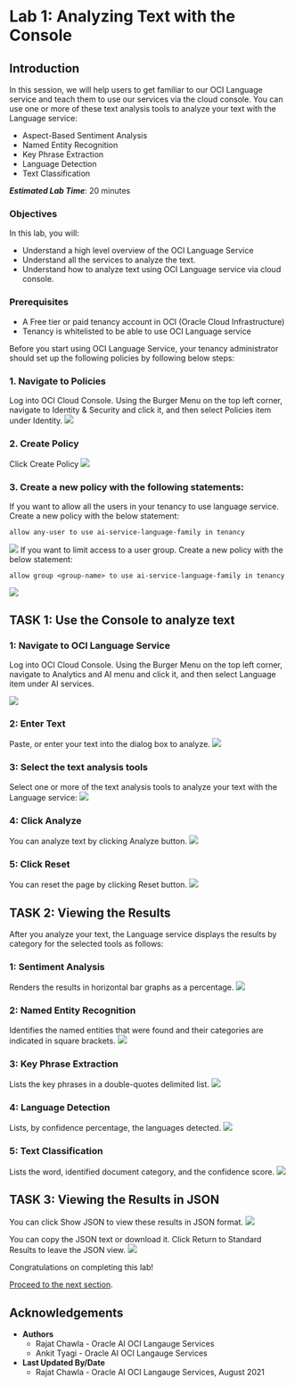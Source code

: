 # Lab 1: Analyzing Text with the Console

## Introduction

In this session, we will help users to get familiar to our OCI Language service and teach them to use our services via the cloud console.
You can use one or more of these text analysis tools to analyze your text with the Language service:
- Aspect-Based Sentiment Analysis
- Named Entity Recognition
- Key Phrase Extraction
- Language Detection
- Text Classification

***Estimated Lab Time***: 20 minutes

### Objectives

In this lab, you will:
- Understand a high level overview of the OCI Language Service
- Understand all the services to analyze the text.
- Understand how to analyze text using OCI Language service via cloud console.
### Prerequisites
- A Free tier or paid tenancy account in OCI (Oracle Cloud Infrastructure)
- Tenancy is whitelisted to be able to use OCI Language service

Before you start using OCI Language Service, your tenancy administrator should set up the following policies by following below steps:
### 1. Navigate to Policies
Log into OCI Cloud Console. Using the Burger Menu on the top left corner, navigate to Identity & Security and click it, and then select Policies item under Identity.
![](./images/policy1.png " ")
### 2. Create Policy
Click Create Policy
![](./images/policy2.png " ")

### 3. Create a new policy with the following statements:

If you want to allow all the users in your tenancy to use language service.
Create a new policy with the below statement:
```
allow any-user to use ai-service-language-family in tenancy
```
![](./images/policy3.png " ")
If you want to limit access to a user group.
Create a new policy with the below statement:
```
allow group <group-name> to use ai-service-language-family in tenancy
```
![](./images/policy4.png " ")

## **TASK 1:** Use the Console to analyze text

### 1: Navigate to OCI Language Service

Log into OCI Cloud Console. Using the Burger Menu on the top left corner, navigate to Analytics and AI menu and click it, and then select Language item under AI services.

![](./images/navigate-to-ai-langauge-menu.png " ")

### 2: Enter Text

Paste, or enter your text into the dialog box to analyze.
![](./images/text-box.png " ")


### 3: Select the text analysis tools

Select one or more of the text analysis tools to analyze your text with the Language service:
![](./images/lang-services.png " ")

### 4: Click Analyze

You can analyze text by clicking Analyze button.
![](./images/analyze-button.png " ")

### 5: Click Reset

You can reset the page by clicking Reset button.
![](./images/reset-button.png " ")

## **TASK 2:** Viewing the Results

After you analyze your text, the Language service displays the results by category for the selected tools as follows:

### 1: Sentiment Analysis

Renders the results in horizontal bar graphs as a percentage.
![](./images/sentiment-result.png " ")

### 2: Named Entity Recognition

Identifies the named entities that were found and their categories are indicated in square brackets.
![](./images/ner-result.png " ")

### 3: Key Phrase Extraction

Lists the key phrases in a double-quotes delimited list.
![](./images/kpe-result.png " ")

### 4: Language Detection

Lists, by confidence percentage, the languages detected.
![](./images/lang-result.png " ")

### 5: Text Classification

Lists the word, identified document category, and the confidence score.
![](./images/text-result.png " ")

## **TASK 3:** Viewing the Results in JSON

You can click Show JSON to view these results in JSON format. 
![](./images/show-json-button.png " ")

You can copy the JSON text or download it. Click Return to Standard Results to leave the JSON view. 
![](./images/copy-download-button.png " ")



Congratulations on completing this lab!

[Proceed to the next section](#next).

## Acknowledgements
* **Authors**
    * Rajat Chawla  - Oracle AI OCI Langauge Services
    * Ankit Tyagi -  Oracle AI OCI Langauge Services
* **Last Updated By/Date**
    * Rajat Chawla  - Oracle AI OCI Langauge Services, August 2021